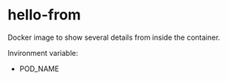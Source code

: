 # hello-from
Docker image to show several details from inside the container.

Invironment variable: 
- POD_NAME
